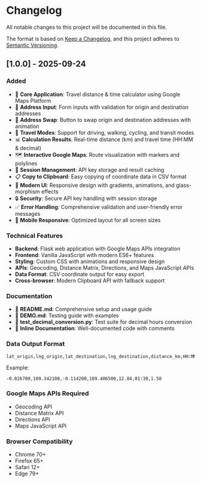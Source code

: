 # Changelog

All notable changes to this project will be documented in this file.

The format is based on [Keep a Changelog](https://keepachangelog.com/en/1.0.0/),
and this project adheres to [Semantic Versioning](https://semver.org/spec/v2.0.0.html).

## [1.0.0] - 2025-09-24

### Added
- 🧭 **Core Application**: Travel distance & time calculator using Google Maps Platform
- 📍 **Address Input**: Form inputs with validation for origin and destination addresses
- 🔄 **Address Swap**: Button to swap origin and destination addresses with animation
- 🚗 **Travel Modes**: Support for driving, walking, cycling, and transit modes
- 📊 **Calculation Results**: Real-time distance (km) and travel time (HH:MM & decimal)
- 🗺️ **Interactive Google Maps**: Route visualization with markers and polylines
- 💾 **Session Management**: API key storage and result caching
- 📋 **Copy to Clipboard**: Easy copying of coordinate data in CSV format
- 🎨 **Modern UI**: Responsive design with gradients, animations, and glass-morphism effects
- 🔒 **Security**: Secure API key handling with session storage
- ✅ **Error Handling**: Comprehensive validation and user-friendly error messages
- 📱 **Mobile Responsive**: Optimized layout for all screen sizes

### Technical Features
- **Backend**: Flask web application with Google Maps APIs integration
- **Frontend**: Vanilla JavaScript with modern ES6+ features
- **Styling**: Custom CSS with animations and responsive design
- **APIs**: Geocoding, Distance Matrix, Directions, and Maps JavaScript APIs
- **Data Format**: CSV coordinate output for easy export
- **Cross-browser**: Modern Clipboard API with fallback support

### Documentation
- 📖 **README.md**: Comprehensive setup and usage guide
- 🚀 **DEMO.md**: Testing guide with examples
- 🧪 **test_decimal_conversion.py**: Test suite for decimal hours conversion
- 📝 **Inline Documentation**: Well-documented code with comments

### Data Output Format
```
lat_origin,lng_origin,lat_destination,lng_destination,distance_km,HH:MM,decimal_hours
```

Example:
```
-0.026700,109.342100,-0.114200,109.406500,12.84,01:30,1.50
```

### Google Maps APIs Required
- Geocoding API
- Distance Matrix API
- Directions API
- Maps JavaScript API

### Browser Compatibility
- Chrome 70+
- Firefox 65+
- Safari 12+
- Edge 79+